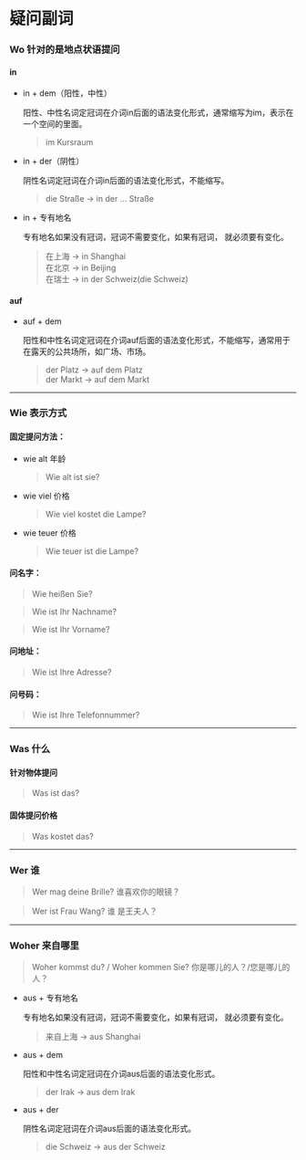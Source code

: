 # 疑问副词

### Wo 针对的是地点状语提问

#### in

- in + dem（阳性，中性）
    
    阳性、中性名词定冠词在介词in后面的语法变化形式，通常缩写为im，表示在一个空间的里面。

    > im Kursraum

- in + der（阴性）  

    阴性名词定冠词在介词in后面的语法变化形式，不能缩写。

    > die Straße → in der ... Straße

- in + 专有地名  

    专有地名如果没有冠词，冠词不需要变化，如果有冠词，
就必须要有变化。

    > 在上海 → in Shanghai  
      在北京 → in Beijing  
      在瑞士 → in der Schweiz(die Schweiz)

#### auf

- auf + dem  

    阳性和中性名词定冠词在介词auf后面的语法变化形式，不能缩写，通常用于在露天的公共场所，如广场、市场。
    > der Platz → auf dem Platz  
      der Markt → auf dem Markt

-----

### Wie 表示方式

#### 固定提问方法：

* wie alt 年龄
    
    > Wie alt ist sie?

* wie viel 价格

    > Wie viel kostet die Lampe?

* wie teuer 价格

    > Wie teuer ist die Lampe?

#### 问名字：

> Wie heißen Sie?

> Wie ist Ihr Nachname?

> Wie ist Ihr Vorname?

#### 问地址：

> Wie ist Ihre Adresse?

#### 问号码：

> Wie ist Ihre Telefonnummer?

-----

### Was 什么

#### 针对物体提问

> Was ist das?

#### 固体提问价格

> Was kostet das?

-----

### Wer 谁

> Wer mag deine Brille? 谁喜欢你的眼镜？

> Wer ist Frau Wang? 谁
是王夫人？

-----

### Woher 来自哪里

> Woher kommst du? / Woher kommen Sie? 你是哪儿的人？/您是哪儿的人？

* aus + 专有地名

    专有地名如果没有冠词，冠词不需要变化，如果有冠词，
就必须要有变化。

    > 来自上海 → aus Shanghai

* aus + dem

    阳性和中性名词定冠词在介词aus后面的语法变化形式。

    > der Irak → aus dem Irak

* aus + der

    阴性名词定冠词在介词aus后面的语法变化形式。

    > die Schweiz → aus der Schweiz